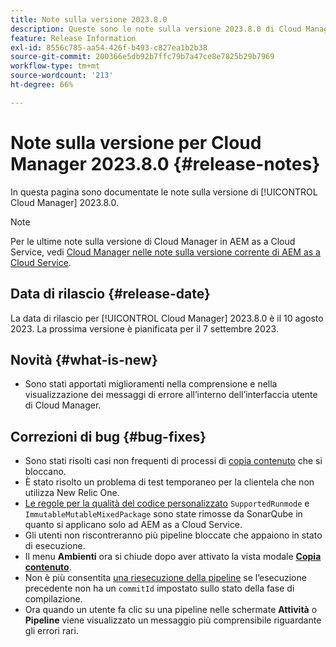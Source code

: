 ```yaml
---
title: Note sulla versione 2023.8.0
description: Queste sono le note sulla versione 2023.8.0 di Cloud Manager.
feature: Release Information
exl-id: 8556c785-aa54-426f-b493-c827ea1b2b38
source-git-commit: 200366e5db92b7ffc79b7a47ce8e7825b29b7969
workflow-type: tm+mt
source-wordcount: '213'
ht-degree: 66%

---
```


# Note sulla versione per Cloud Manager 2023.8.0 {#release-notes}

In questa pagina sono documentate le note sulla versione di [!UICONTROL Cloud Manager] 2023.8.0.

>[!NOTE]
>
>Per le ultime note sulla versione di Cloud Manager in AEM as a Cloud Service, vedi [Cloud Manager nelle note sulla versione corrente di AEM as a Cloud Service](https://experienceleague.adobe.com/docs/experience-manager-cloud-service/content/implementing/using-cloud-manager/release-notes-cloud-manager/release-notes-cm-current.html?lang=it).

## Data di rilascio {#release-date}

La data di rilascio per [!UICONTROL Cloud Manager] 2023.8.0 è il 10 agosto 2023. La prossima versione è pianificata per il 7 settembre 2023.

## Novità {#what-is-new}

* Sono stati apportati miglioramenti nella comprensione e nella visualizzazione dei messaggi di errore all’interno dell’interfaccia utente di Cloud Manager.

## Correzioni di bug {#bug-fixes}

* Sono stati risolti casi non frequenti di processi di [copia contenuto](/help/using/content-copy.md) che si bloccano.
* È stato risolto un problema di test temporaneo per la clientela che non utilizza New Relic One.
* [Le regole per la qualità del codice personalizzato](/help/using/custom-code-quality-rules.md) `SupportedRunmode` e `ImmutableMutableMixedPackage` sono state rimosse da SonarQube in quanto si applicano solo ad AEM as a Cloud Service.
* Gli utenti non riscontreranno più pipeline bloccate che appaiono in stato di esecuzione.
* Il menu **Ambienti** ora si chiude dopo aver attivato la vista modale **[Copia contenuto](/help/using/content-copy.md)**.
* Non è più consentita [una riesecuzione della pipeline](/help/using/code-deployment.md#reexecute-deployment) se l’esecuzione precedente non ha un `commitId` impostato sullo stato della fase di compilazione.
* Ora quando un utente fa clic su una pipeline nelle schermate **Attività** o **Pipeline** viene visualizzato un messaggio più comprensibile riguardante gli errori rari.
